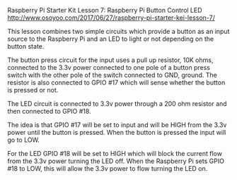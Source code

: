 
Raspberry Pi Starter Kit Lesson 7: Raspberry Pi Button Control LED
  http://www.osoyoo.com/2017/06/27/raspberry-pi-starter-kei-lesson-7/

This lesson combines two simple circuits which provide a button as an input
source to the Raspberry Pi and an LED to light or not depending on the
button state.

The button press circuit for the input uses a pull up resistor, 10K ohms, 
connected to the 3.3v power connected to one pole of a button press switch
with the other pole of the switch connected to GND, ground. The resistor
is also connected to GPIO #17 which will sense whether the button is pressed
or not.

The LED circuit is connected to 3.3v power through a 200 ohm resistor and
then connected to GPIO #18.

The idea is that GPIO #17 will be set to input and will be HIGH from the
3.3v power until the button is pressed. When the button is pressed the
input will go to LOW.

For the LED GPIO #18 will be set to HIGH which will block the current
flow from the 3.3v power turning the LED off. When the Raspberry Pi sets
GPIO #18 to LOW, this will allow the 3.3v power to flow turning the LED on.
